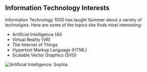 ## Information Technology Interests

Information Technology 1000 has taught Summer about a variety of technolgies. Here are some of the topics she finds most interesting:
* Artificial Intelligence (AI)
* Virtual Reality (VR)
* The Internet of Things
* Hypertext Markup Language (HTML)
* Scalable Vector Graphics (SVG)

![Artificial Intelligence: Sophia](https://ml8ygptwlcsq.i.optimole.com/fMKjlhs.f8AX~1c8f3/w:1000/h:667/q:auto/https://www.unite.ai/wp-content/uploads/2020/06/sophia-robot.jpg)
